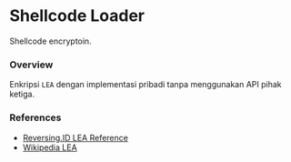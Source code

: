 # Shellcode Loader

Shellcode encryptoin.

### Overview

Enkripsi `LEA` dengan implementasi pribadi tanpa menggunakan API pihak ketiga.

### References

- [Reversing.ID LEA Reference](https://github.com/ReversingID/Crypto-Reference/tree/master/References/Modern/Block-Cipher/LEA)
- [Wikipedia LEA](https://en.wikipedia.org/wiki/LEA_(cipher))
